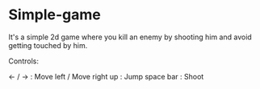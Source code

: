 # Simple-game

It's a simple 2d game where you kill an enemy by shooting him and avoid getting touched by him.

Controls:

<- / -> : Move left / Move right
up : Jump
space bar : Shoot
